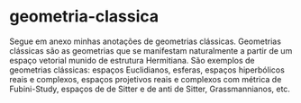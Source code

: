 # geometria-classica

Segue em anexo minhas anotações de geometrias clássicas. Geometrias clássicas são as geometrias que se manifestam naturalmente a partir de um espaço vetorial munido de estrutura Hermitiana. São exemplos de geometrias clássicas: espaços Euclidianos, esferas, espaços hiperbólicos reais e complexos, espaços projetivos reais e complexos com métrica de Fubini-Study, espaços de de Sitter e de anti de Sitter, Grassmannianos, etc. 
